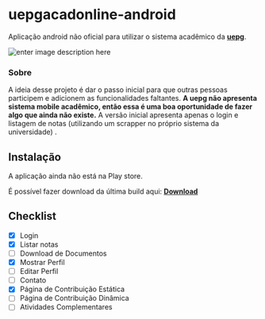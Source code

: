 
# uepgacadonline-android



Aplicação android não oficial para utilizar o sistema acadêmico da <b><a href="http://uepg.br/">uepg</a></b>.

![enter image description here](https://media.giphy.com/media/58FgpnRAGW5BgjzP1q/giphy.gif)

### Sobre

A ideia desse projeto é dar o passo inicial para que outras pessoas participem e adicionem as funcionalidades faltantes. <b>A uepg não apresenta sistema mobile acadêmico, então essa é uma boa oportunidade de fazer algo que ainda não existe.</b> A versão inicial apresenta apenas o login e listagem de notas (utilizando um scrapper no próprio sistema da universidade) .

## Instalação
A aplicação ainda não está na Play store.

É possível fazer download da última build aqui: **[Download](https://github.com/pstwh/uepgacadonline-android/builds/acad-10-07-2018.apk)**

## Checklist
- [x] Login
- [x] Listar notas
- [ ] Download de Documentos
- [x] Mostrar Perfil
- [ ] Editar Perfil
- [ ] Contato
- [x] Página de Contribuição Estática
- [ ] Página de Contribuição Dinâmica
- [ ] Atividades Complementares
